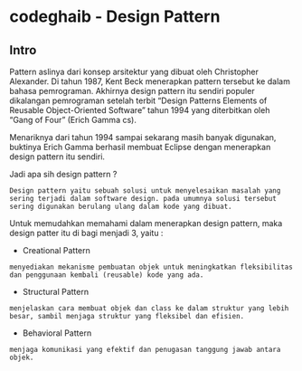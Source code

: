 # codeghaib - Design Pattern
## Intro

Pattern aslinya dari konsep arsitektur yang dibuat oleh Christopher Alexander. Di tahun 1987, Kent Beck menerapkan pattern tersebut ke dalam bahasa pemrograman. Akhirnya design pattern itu sendiri populer dikalangan pemrograman setelah terbit “Design Patterns Elements of Reusable Object-Oriented Software” tahun 1994 yang diterbitkan oleh “Gang of Four” (Erich Gamma cs).

Menariknya dari tahun 1994 sampai sekarang masih banyak digunakan, buktinya Erich Gamma berhasil membuat Eclipse dengan menerapkan design pattern itu sendiri.

Jadi apa sih design pattern ?

`Design pattern yaitu sebuah solusi untuk menyelesaikan masalah yang sering terjadi dalam software design. pada umumnya solusi tersebut sering digunakan berulang ulang dalam kode yang dibuat.`

Untuk memudahkan memahami dalam menerapkan design pattern, maka design patter itu di bagi menjadi 3, yaitu :

- Creational Pattern
```
menyediakan mekanisme pembuatan objek untuk meningkatkan fleksibilitas dan penggunaan kembali (reusable) kode yang ada.
```
- Structural Pattern
```
menjelaskan cara membuat objek dan class ke dalam struktur yang lebih besar, sambil menjaga struktur yang fleksibel dan efisien.
```
- Behavioral Pattern
```
menjaga komunikasi yang efektif dan penugasan tanggung jawab antara objek.
```
